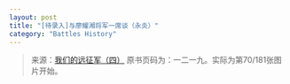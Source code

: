 ```yaml
---
layout: post
title: "[待录入]与廖耀湘将军一席谈（永炎）"
category: "Battles History"
---
```



> 来源：[我们的远征军（四）](https://www.modernhistory.org.cn/#/DocumentDetails_ts_da?fileCode=0003_ts_00000373&title=%E6%88%91%E4%BB%AC%E7%9A%84%E8%BF%9C%E5%BE%81%E5%86%9B%EF%BC%88%E5%9B%9B%EF%BC%89&flag=false) 原书页码为：一二一九。实际为第70/181张图片开始。